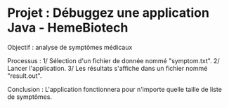 # Projet : Débuggez une application Java - HemeBiotech

Objectif : analyse de symptômes médicaux

Processus : 1/ Sélection d'un fichier de donnée nommé "symptom.txt". 2/ Lancer l'application. 3/ Les résultats s'affiche dans un fichier nommé "result.out".

Conclusion : L'application fonctionnera pour n'importe quelle taille de liste de symptômes.
